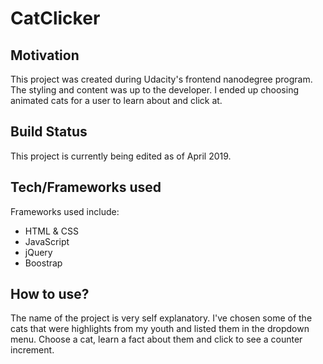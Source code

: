 <h1>CatClicker</h1>

<h2>Motivation</h2>
This project was created during Udacity's frontend nanodegree program. The styling and content was up to the developer. I ended up choosing animated cats for a user to learn about and click at.

<h2>Build Status</h2>
This project is currently being edited as of April 2019. 

<h2>Tech/Frameworks used</h2>
Frameworks used include:
<ul>
    <li>HTML & CSS</li>
    <li>JavaScript</li>
    <li>jQuery</li>
    <li>Boostrap</li>
</ul>
<h2>How to use?</h2>
The name of the project is very self explanatory. I've chosen some of the cats that were highlights from my youth and listed them in the dropdown menu. Choose a cat, learn a fact about them and click to see a counter increment. 
